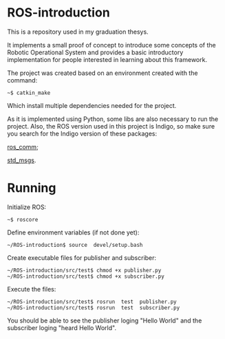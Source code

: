 # ROS-introduction

This is a repository used in my graduation thesys.

It implements a small proof of concept to introduce some concepts of the Robotic Operational System and provides a basic introductory implementation for people interested in learning about this framework.

The project was created based on an environment created with the command:
```
~$ catkin_make
```
Which install multiple dependencies needed for the project.

As it is implemented using Python, some libs are also necessary to run the project. Also, the ROS version used in this project is Indigo, so make sure you search for the Indigo version of these packages:

[ros_comm](https://github.com/ros/ros_comm);

[std_msgs](https://github.com/ros/std_msgs).


# Running

Initialize ROS: 
```
~$ roscore
```
Define environment variables (if not done yet):

```
~/ROS-introduction$ source  devel/setup.bash
```
Create executable files for publisher and subscriber:
```
~/ROS-introduction/src/test$ chmod +x publisher.py
~/ROS-introduction/src/test$ chmod +x subscriber.py
```
Execute the files:
```
~/ROS-introduction/src/test$ rosrun  test  publisher.py
~/ROS-introduction/src/test$ rosrun  test  subscriber.py
```

You should be able to see the publisher loging "Hello World" and the subscriber loging "heard Hello World".
